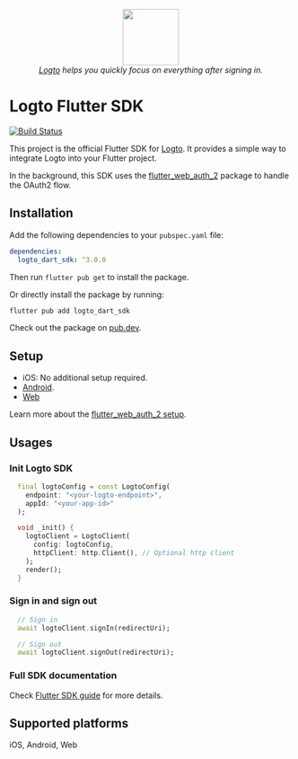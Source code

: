 <p align="center">
  <a href="https://logto.io" target="_blank" align="center" alt="Logto Logo">
      <img src="./logo.png" width="100">
  </a>
  <br/>
  <span><i><a href="https://logto.io" target="_blank">Logto</a> helps you quickly focus on everything after signing in.</i></span>
</p>

# Logto Flutter SDK

[![Build Status](https://github.com/logto-io/kotlin/actions/workflows/main.yml/badge.svg)](https://github.com/logto-io/dart/actions/workflows/main.yml)

This project is the official Flutter SDK for [Logto](https://logto.io). It provides a simple way to integrate Logto into your Flutter project.

In the background, this SDK uses the [flutter_web_auth_2](https://pub.dev/packages/flutter_web_auth_2) package to handle the OAuth2 flow.

## Installation

Add the following dependencies to your `pubspec.yaml` file:

```yaml
dependencies:
  logto_dart_sdk: ^3.0.0
```

Then run `flutter pub get` to install the package.

Or directly install the package by running:

```bash
flutter pub add logto_dart_sdk
```

Check out the package on [pub.dev](https://pub.dev/packages/logto_dart_sdk).

## Setup

- iOS: No additional setup required.
- [Android](https://github.com/ThexXTURBOXx/flutter_web_auth_2?tab=readme-ov-file#android).
- [Web](https://github.com/ThexXTURBOXx/flutter_web_auth_2?tab=readme-ov-file#web)

Learn more about the [flutter_web_auth_2 setup](https://github.com/ThexXTURBOXx/flutter_web_auth_2?tab=readme-ov-file#setup).

## Usages

### Init Logto SDK

```dart
  final logtoConfig = const LogtoConfig(
    endpoint: "<your-logto-endpoint>",
    appId: "<your-app-id>"
  );

  void _init() {
    logtoClient = LogtoClient(
      config: logtoConfig,
      httpClient: http.Client(), // Optional http client
    );
    render();
  }
```

### Sign in and sign out

```dart
  // Sign in
  await logtoClient.signIn(redirectUri);

  // Sign out
  await logtoClient.signOut(redirectUri);
```

### Full SDK documentation

Check [Flutter SDK guide](https://docs.logto.io/quick-starts/flutter) for more details.

## Supported platforms

iOS, Android, Web
